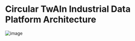 # Circular TwAIn Industrial Data Platform Architecture
![image](https://github.com/Engineering-Research-and-Development/circular-twain_industrial_data_platform/assets/103200695/d212977d-7069-4858-9784-4e6be6aaba3e)
